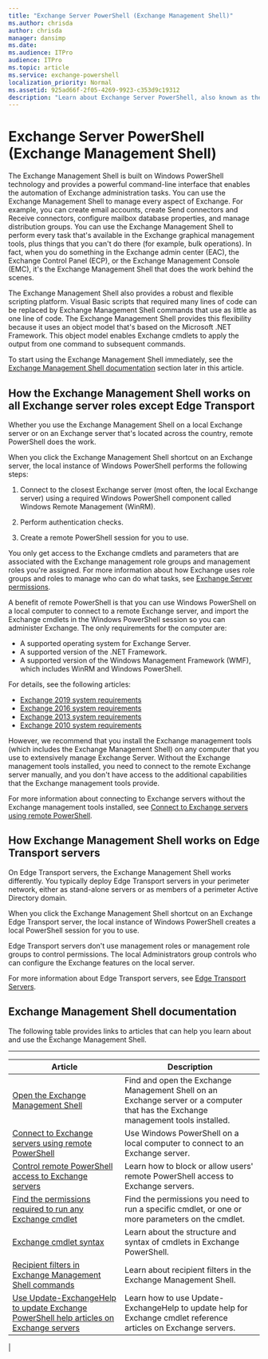 ```yaml
---
title: "Exchange Server PowerShell (Exchange Management Shell)"
ms.author: chrisda
author: chrisda
manager: dansimp
ms.date:
ms.audience: ITPro
audience: ITPro
ms.topic: article
ms.service: exchange-powershell
localization_priority: Normal
ms.assetid: 925ad66f-2f05-4269-9923-c353d9c19312
description: "Learn about Exchange Server PowerShell, also known as the Exchange Management Shell. This article describes how PowerShell works on Exchange servers, and provides links to other articles that can help you learn how to use the Exchange Management Shell."
---
```


# Exchange Server PowerShell (Exchange Management Shell)

The Exchange Management Shell is built on Windows PowerShell technology and provides a powerful command-line interface that enables the automation of Exchange administration tasks. You can use the Exchange Management Shell to manage every aspect of Exchange. For example, you can create email accounts, create Send connectors and Receive connectors, configure mailbox database properties, and manage distribution groups. You can use the Exchange Management Shell to perform every task that's available in the Exchange graphical management tools, plus things that you can't do there (for example, bulk operations). In fact, when you do something in the Exchange admin center (EAC), the Exchange Control Panel (ECP), or the Exchange Management Console (EMC), it's the Exchange Management Shell that does the work behind the scenes.

The Exchange Management Shell also provides a robust and flexible scripting platform. Visual Basic scripts that required many lines of code can be replaced by Exchange Management Shell commands that use as little as one line of code. The Exchange Management Shell provides this flexibility because it uses an object model that's based on the Microsoft .NET Framework. This object model enables Exchange cmdlets to apply the output from one command to subsequent commands.

To start using the Exchange Management Shell immediately, see the [Exchange Management Shell documentation](#exchange-management-shell-documentation) section later in this article.

## How the Exchange Management Shell works on all Exchange server roles except Edge Transport

Whether you use the Exchange Management Shell on a local Exchange server or on an Exchange server that's located across the country, remote PowerShell does the work.

When you click the Exchange Management Shell shortcut on an Exchange server, the local instance of Windows PowerShell performs the following steps:

1. Connect to the closest Exchange server (most often, the local Exchange server) using a required Windows PowerShell component called Windows Remote Management (WinRM).

2. Perform authentication checks.

3. Create a remote PowerShell session for you to use.

You only get access to the Exchange cmdlets and parameters that are associated with the Exchange management role groups and management roles you're assigned. For more information about how Exchange uses role groups and roles to manage who can do what tasks, see [Exchange Server permissions](/Exchange/permissions/permissions).

A benefit of remote PowerShell is that you can use Windows PowerShell on a local computer to connect to a remote Exchange server, and import the Exchange cmdlets in the Windows PowerShell session so you can administer Exchange. The only requirements for the computer are:

- A supported operating system for Exchange Server.
- A supported version of the .NET Framework.
- A supported version of the Windows Management Framework (WMF), which includes WinRM and Windows PowerShell.

For details, see the following articles:

- [Exchange 2019 system requirements](/Exchange/plan-and-deploy/system-requirements?view=exchserver-2019&preserve-view=true)
- [Exchange 2016 system requirements](/Exchange/plan-and-deploy/system-requirements?view=exchserver-2016&preserve-view=true)
- [Exchange 2013 system requirements](/exchange/exchange-2013-system-requirements-exchange-2013-help)
- [Exchange 2010 system requirements](/previous-versions/office/exchange-server-2010/aa996719(v=exchg.141))

However, we recommend that you install the Exchange management tools (which includes the Exchange Management Shell) on any computer that you use to extensively manage Exchange Server. Without the Exchange management tools installed, you need to connect to the remote Exchange server manually, and you don't have access to the additional capabilities that the Exchange management tools provide.

For more information about connecting to Exchange servers without the Exchange management tools installed, see [Connect to Exchange servers using remote PowerShell](connect-to-exchange-servers-using-remote-powershell.md).

## How Exchange Management Shell works on Edge Transport servers

On Edge Transport servers, the Exchange Management Shell works differently. You typically deploy Edge Transport servers in your perimeter network, either as stand-alone servers or as members of a perimeter Active Directory domain.

When you click the Exchange Management Shell shortcut on an Exchange Edge Transport server, the local instance of Windows PowerShell creates a local PowerShell session for you to use.

Edge Transport servers don't use management roles or management role groups to control permissions. The local Administrators group controls who can configure the Exchange features on the local server.

For more information about Edge Transport servers, see [Edge Transport Servers](/Exchange/architecture/edge-transport-servers/edge-transport-servers).

## Exchange Management Shell documentation

The following table provides links to articles that can help you learn about and use the Exchange Management Shell.

****

|Article|Description|
|---|---|
|[Open the Exchange Management Shell](open-the-exchange-management-shell.md)|Find and open the Exchange Management Shell on an Exchange server or a computer that has the Exchange management tools installed.|
|[Connect to Exchange servers using remote PowerShell](connect-to-exchange-servers-using-remote-powershell.md)|Use Windows PowerShell on a local computer to connect to an Exchange server.|
|[Control remote PowerShell access to Exchange servers](control-remote-powershell-access-to-exchange-servers.md)|Learn how to block or allow users' remote PowerShell access to Exchange servers.|
|[Find the permissions required to run any Exchange cmdlet](find-exchange-cmdlet-permissions.md)|Find the permissions you need to run a specific cmdlet, or one or more parameters on the cmdlet.|
|[Exchange cmdlet syntax](exchange-cmdlet-syntax.md)|Learn about the structure and syntax of cmdlets in Exchange PowerShell.|
|[Recipient filters in Exchange Management Shell commands](recipient-filters.md)|Learn about recipient filters in the Exchange Management Shell.|
|[Use Update-ExchangeHelp to update Exchange PowerShell help articles on Exchange servers](use-update-exchangehelp.md)|Learn how to use Update-ExchangeHelp to update help for Exchange cmdlet reference articles on Exchange servers.|
|
